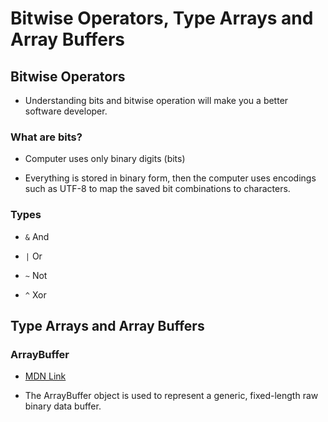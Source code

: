 # Bitwise Operators, Type Arrays and Array Buffers

## Bitwise Operators

- Understanding bits and bitwise operation will make you a better software developer.

### What are bits?

- Computer uses only binary digits (bits)

- Everything is stored in binary form, then the computer uses encodings such as UTF-8 to map the saved bit combinations to characters.

### Types

- `&` And

- `|` Or

- `~` Not

- `^` Xor

## Type Arrays and Array Buffers

### ArrayBuffer

- [MDN Link](https://developer.mozilla.org/en-US/docs/Web/JavaScript/Reference/Global_Objects/ArrayBuffer)

- The ArrayBuffer object is used to represent a generic, fixed-length raw binary data buffer.

